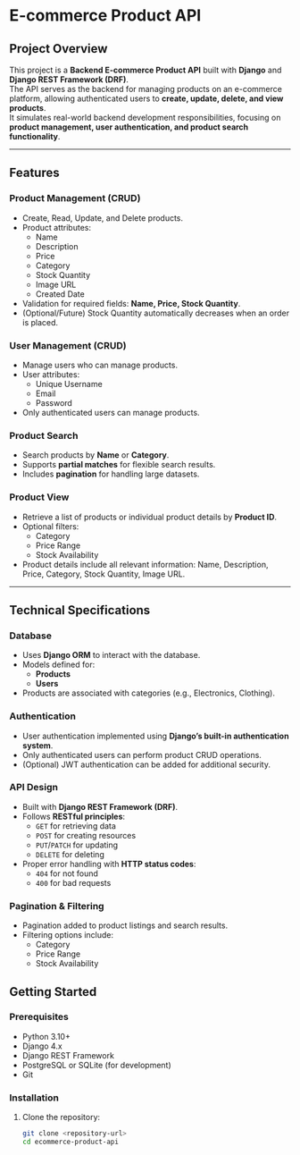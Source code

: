 # E-commerce Product API

## Project Overview
This project is a **Backend E-commerce Product API** built with **Django** and **Django REST Framework (DRF)**.  
The API serves as the backend for managing products on an e-commerce platform, allowing authenticated users to **create, update, delete, and view products**.  
It simulates real-world backend development responsibilities, focusing on **product management, user authentication, and product search functionality**.

---

## Features

### Product Management (CRUD)
- Create, Read, Update, and Delete products.
- Product attributes:
  - Name
  - Description
  - Price
  - Category
  - Stock Quantity
  - Image URL
  - Created Date
- Validation for required fields: **Name, Price, Stock Quantity**.
- (Optional/Future) Stock Quantity automatically decreases when an order is placed.

### User Management (CRUD)
- Manage users who can manage products.
- User attributes:
  - Unique Username
  - Email
  - Password
- Only authenticated users can manage products.

### Product Search
- Search products by **Name** or **Category**.
- Supports **partial matches** for flexible search results.
- Includes **pagination** for handling large datasets.

### Product View
- Retrieve a list of products or individual product details by **Product ID**.
- Optional filters:
  - Category
  - Price Range
  - Stock Availability
- Product details include all relevant information: Name, Description, Price, Category, Stock Quantity, Image URL.

---

## Technical Specifications

### Database
- Uses **Django ORM** to interact with the database.
- Models defined for:
  - **Products**
  - **Users**
- Products are associated with categories (e.g., Electronics, Clothing).

### Authentication
- User authentication implemented using **Django’s built-in authentication system**.
- Only authenticated users can perform product CRUD operations.
- (Optional) JWT authentication can be added for additional security.

### API Design
- Built with **Django REST Framework (DRF)**.
- Follows **RESTful principles**:
  - `GET` for retrieving data
  - `POST` for creating resources
  - `PUT`/`PATCH` for updating
  - `DELETE` for deleting
- Proper error handling with **HTTP status codes**:
  - `404` for not found
  - `400` for bad requests

### Pagination & Filtering
- Pagination added to product listings and search results.
- Filtering options include:
  - Category
  - Price Range
  - Stock Availability
## Getting Started

### Prerequisites
- Python 3.10+
- Django 4.x
- Django REST Framework
- PostgreSQL or SQLite (for development)
- Git

### Installation
1. Clone the repository:
   ```bash
   git clone <repository-url>
   cd ecommerce-product-api
